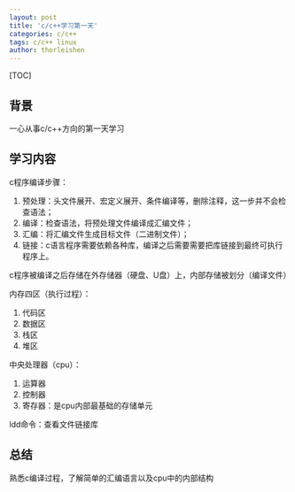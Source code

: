 ```yaml
---
layout: post
title: 'c/c++学习第一天'
categories: c/c++
tags: c/c++ linux
author: thorleishen
---
```


[TOC]
## 背景

一心从事c/c++方向的第一天学习

## 学习内容

c程序编译步骤：
1. 预处理：头文件展开、宏定义展开、条件编译等，删除注释，这一步并不会检查语法；
2. 编译：检查语法，将预处理文件编译成汇编文件；
3. 汇编：将汇编文件生成目标文件（二进制文件）；
4. 链接：c语言程序需要依赖各种库，编译之后需要需要把库链接到最终可执行程序上。

c程序被编译之后存储在外存储器（硬盘、U盘）上，内部存储被划分（编译文件）

内存四区（执行过程）：
1. 代码区
2. 数据区
3. 栈区
4. 堆区

中央处理器（cpu）：
1. 运算器
2. 控制器
3. 寄存器：是cpu内部最基础的存储单元

ldd命令：查看文件链接库

## 总结

熟悉c编译过程，了解简单的汇编语言以及cpu中的内部结构